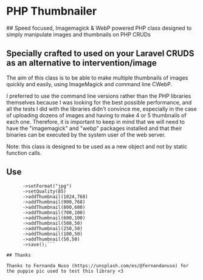 # PHP Thumbnailer
## Speed focused, Imagemagick &amp; WebP powered PHP class designed to simply manipulate images and thumbnails on PHP CRUDs
## Specially crafted to used on your Laravel CRUDS as an alternative to intervention/image

The aim of this class is to be able to make multiple thumbnails of images quickly and easily, using ImageMagick and command line CWebP. 

I preferred to use the command line versions rather than the PHP libraries themselves because I was looking for the best possible performance, and all the tests I did with the libraries didn't convince me, especially in the case of uploading dozens of images and having to make 4 or 5 thumbnails of each one. Therefore, it is important to keep in mind that we will need to have the "imagemagick" and "webp" packages installed and that their binaries can be executed by the system user of the web server.

Note: this class is designed to be used as a new object and not by static function calls.

## Use

```$thumnails->setFilePrefix("my-prefix")
      ->setFormat("jpg")
      ->setQuality(85)
      ->addThumbnail(1024,768)
      ->addThumbnail(900,768)
      ->addThumbnail(800,600)
      ->addThumbnail(700,100)
      ->addThumbnail(600,100)
      ->addThumbnail(500,50)
      ->addThumbnail(250,50)
      ->addThumbnail(100,50)
      ->addThumbnail(50,50)
      ->save();```

## Thanks

Thanks to Fernanda Nuso (https://unsplash.com/es/@fernandanuso) for the puppie pic used to test this library <3
